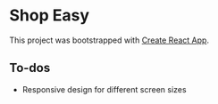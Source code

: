 # Shop Easy

This project was bootstrapped with [Create React App](https://github.com/facebook/create-react-app).



## To-dos
- Responsive design for different screen sizes